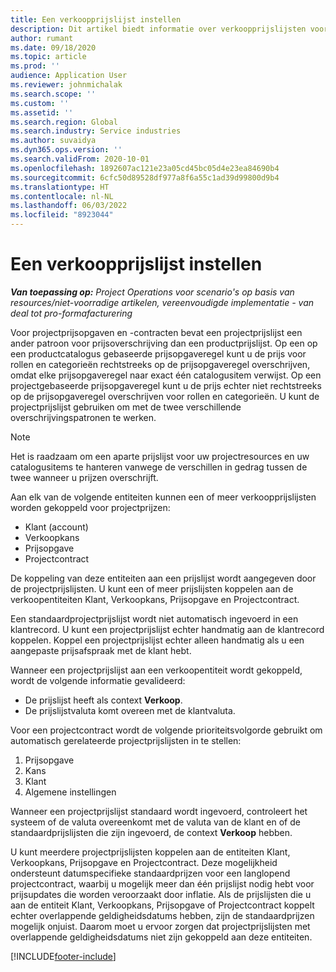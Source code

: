 ```yaml
---
title: Een verkoopprijslijst instellen
description: Dit artikel biedt informatie over verkoopprijslijsten voor projectprijzen.
author: rumant
ms.date: 09/18/2020
ms.topic: article
ms.prod: ''
audience: Application User
ms.reviewer: johnmichalak
ms.search.scope: ''
ms.custom: ''
ms.assetid: ''
ms.search.region: Global
ms.search.industry: Service industries
ms.author: suvaidya
ms.dyn365.ops.version: ''
ms.search.validFrom: 2020-10-01
ms.openlocfilehash: 1892607ac121e23a05cd45bc05d4e23ea84690b4
ms.sourcegitcommit: 6cfc50d89528df977a8f6a55c1ad39d99800d9b4
ms.translationtype: HT
ms.contentlocale: nl-NL
ms.lasthandoff: 06/03/2022
ms.locfileid: "8923044"
---
```

# <a name="set-up-a-sales-price-list"></a>Een verkoopprijslijst instellen

_**Van toepassing op:** Project Operations voor scenario's op basis van resources/niet-voorradige artikelen, vereenvoudigde implementatie - van deal tot pro-formafacturering_

Voor projectprijsopgaven en -contracten bevat een projectprijslijst een ander patroon voor prijsoverschrijving dan een productprijslijst. Op een op een productcatalogus gebaseerde prijsopgaveregel kunt u de prijs voor rollen en categorieën rechtstreeks op de prijsopgaveregel overschrijven, omdat elke prijsopgaveregel naar exact één catalogusitem verwijst. Op een projectgebaseerde prijsopgaveregel kunt u de prijs echter niet rechtstreeks op de prijsopgaveregel overschrijven voor rollen en categorieën. U kunt de projectprijslijst gebruiken om met de twee verschillende overschrijvingspatronen te werken.

> [!NOTE]
> Het is raadzaam om een aparte prijslijst voor uw projectresources en uw catalogusitems te hanteren vanwege de verschillen in gedrag tussen de twee wanneer u prijzen overschrijft.

Aan elk van de volgende entiteiten kunnen een of meer verkoopprijslijsten worden gekoppeld voor projectprijzen:

- Klant (account) 
- Verkoopkans 
- Prijsopgave 
- Projectcontract

De koppeling van deze entiteiten aan een prijslijst wordt aangegeven door de projectprijslijsten. U kunt een of meer prijslijsten koppelen aan de verkoopentiteiten Klant, Verkoopkans, Prijsopgave en Projectcontract.

Een standaardprojectprijslijst wordt niet automatisch ingevoerd in een klantrecord. U kunt een projectprijslijst echter handmatig aan de klantrecord koppelen. Koppel een projectprijslijst echter alleen handmatig als u een aangepaste prijsafspraak met de klant hebt. 

Wanneer een projectprijslijst aan een verkoopentiteit wordt gekoppeld, wordt de volgende informatie gevalideerd:

- De prijslijst heeft als context **Verkoop**. 
- De prijslijstvaluta komt overeen met de klantvaluta. 

Voor een projectcontract wordt de volgende prioriteitsvolgorde gebruikt om automatisch gerelateerde projectprijslijsten in te stellen:

1. Prijsopgave
2. Kans
3. Klant 
4. Algemene instellingen 

Wanneer een projectprijslijst standaard wordt ingevoerd, controleert het systeem of de valuta overeenkomt met de valuta van de klant en of de standaardprijslijsten die zijn ingevoerd, de context **Verkoop** hebben.

U kunt meerdere projectprijslijsten koppelen aan de entiteiten Klant, Verkoopkans, Prijsopgave en Projectcontract. Deze mogelijkheid ondersteunt datumspecifieke standaardprijzen voor een langlopend projectcontract, waarbij u mogelijk meer dan één prijslijst nodig hebt voor prijsupdates die worden veroorzaakt door inflatie. Als de prijslijsten die u aan de entiteit Klant, Verkoopkans, Prijsopgave of Projectcontract koppelt echter overlappende geldigheidsdatums hebben, zijn de standaardprijzen mogelijk onjuist. Daarom moet u ervoor zorgen dat projectprijslijsten met overlappende geldigheidsdatums niet zijn gekoppeld aan deze entiteiten.


[!INCLUDE[footer-include](../includes/footer-banner.md)]